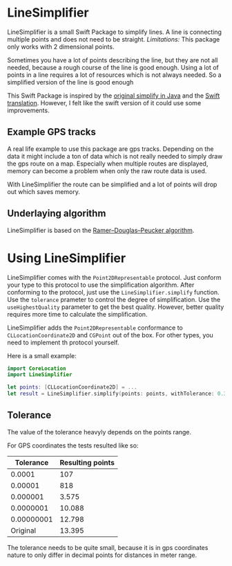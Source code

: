 # LineSimplifier

LineSimplifier is a small Swift Package to simplify lines.
A line is connecting multiple points and does not need to be straight.
*Limitations:* This package only works with 2 dimensional points.

Sometimes you have a lot of points describing the line, but they are not all needed, because a rough course of the line is good enough.
Using a lot of points in a line requires a lot of resources which is not always needed.
So a simplified version of the line is good enough


This Swift Package is inspired by the [original simplify in Java](https://github.com/mourner/simplify-js) and the [Swift translation](https://github.com/malcommac/SwiftSimplify). However, I felt like the swift version of it could use some improvements.  



## Example GPS tracks 

A real life example to use this package are gps tracks.
Depending on the data it might include a ton of data which is not really needed to simply draw the gps route on a map.
Especially when multiple routes are displayed, memory can become a problem when only the raw route data is used.
 
With LineSimplifier the route can be simplified and a lot of points will drop out which saves memory.



## Underlaying algorithm

LineSimplifier is based on the [Ramer–Douglas–Peucker algorithm](https://en.wikipedia.org/wiki/Ramer–Douglas–Peucker_algorithm).



# Using LineSimplifier

LineSimplifier comes with the `Point2DRepresentable` protocol. Just conform your type to this protocol to use the simplification algorithm.
After conforming to the protocol, just use the `LineSimplifier.simplify` function. Use the `tolerance` prameter to control the degree of simplification.
Use the `useHighestQuality` parameter to get the best quality. However, better quality requires more time to calculate the simplification.


LineSimplifier adds the `Point2DRepresentable` conformance to `CLLocationCoordinate2D` and `CGPoint` out of the box.
For other types, you need to implement th protocol yourself.


Here is a small example:


```swift
import CoreLocation
import LineSimplifier

let points: [CLLocationCoordinate2D] = ...
let result = LineSimplifier.simplify(points: points, withTolerance: 0.3)
```



## Tolerance

The value of the tolerance heavyly depends on the points range. 

For GPS coordinates the tests resulted like so:

| Tolerance  | Resulting points |
| ---------- | ---------------- |
| 0.0001     |    107           |
| 0.00001    |    818           |
| 0.000001   |  3.575           |
| 0.0000001  | 10.088           |
| 0.00000001 | 12.798           |
| Original   | 13.395           |

The tolerance needs to be quite small, because it is in gps coordinates nature to only differ in decimal points for distances in meter range.
